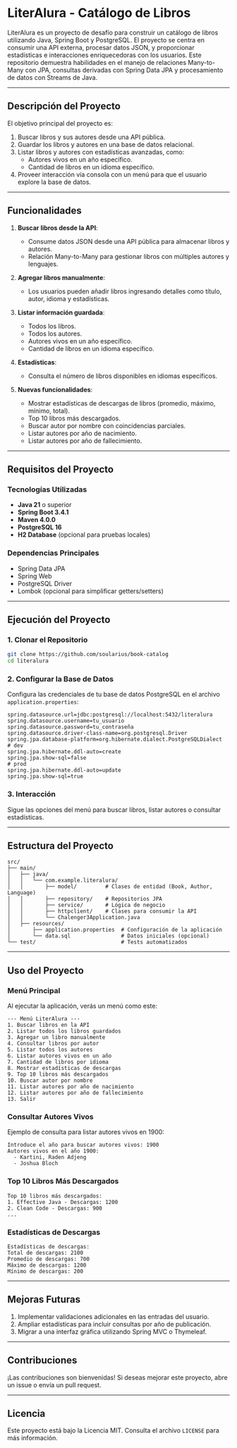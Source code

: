 
# LiterAlura - Catálogo de Libros

LiterAlura es un proyecto de desafío para construir un catálogo de libros utilizando Java, Spring Boot y PostgreSQL. El proyecto se centra en consumir una API externa, procesar datos JSON, y proporcionar estadísticas e interacciones enriquecedoras con los usuarios. Este repositorio demuestra habilidades en el manejo de relaciones Many-to-Many con JPA, consultas derivadas con Spring Data JPA y procesamiento de datos con Streams de Java.

---

## **Descripción del Proyecto**

El objetivo principal del proyecto es:
1. Buscar libros y sus autores desde una API pública.
2. Guardar los libros y autores en una base de datos relacional.
3. Listar libros y autores con estadísticas avanzadas, como:
   - Autores vivos en un año específico.
   - Cantidad de libros en un idioma específico.
4. Proveer interacción vía consola con un menú para que el usuario explore la base de datos.

---

## **Funcionalidades**

1. **Buscar libros desde la API**:
   - Consume datos JSON desde una API pública para almacenar libros y autores.
   - Relación Many-to-Many para gestionar libros con múltiples autores y lenguajes.

2. **Agregar libros manualmente**:
   - Los usuarios pueden añadir libros ingresando detalles como título, autor, idioma y estadísticas.

3. **Listar información guardada**:
   - Todos los libros.
   - Todos los autores.
   - Autores vivos en un año específico.
   - Cantidad de libros en un idioma específico.

4. **Estadísticas**:
   - Consulta el número de libros disponibles en idiomas específicos.

5. **Nuevas funcionalidades**:
   - Mostrar estadísticas de descargas de libros (promedio, máximo, mínimo, total).
   - Top 10 libros más descargados.
   - Buscar autor por nombre con coincidencias parciales.
   - Listar autores por año de nacimiento.
   - Listar autores por año de fallecimiento.

---

## **Requisitos del Proyecto**

### **Tecnologías Utilizadas**
- **Java 21** o superior
- **Spring Boot 3.4.1**
- **Maven 4.0.0**
- **PostgreSQL 16**
- **H2 Database** (opcional para pruebas locales)

### **Dependencias Principales**
- Spring Data JPA
- Spring Web
- PostgreSQL Driver
- Lombok (opcional para simplificar getters/setters)

---

## **Ejecución del Proyecto**

### **1. Clonar el Repositorio**
```bash
git clone https://github.com/soularius/book-catalog
cd literalura
```

### **2. Configurar la Base de Datos**
Configura las credenciales de tu base de datos PostgreSQL en el archivo `application.properties`:
```properties
spring.datasource.url=jdbc:postgresql://localhost:5432/literalura
spring.datasource.username=tu_usuario
spring.datasource.password=tu_contraseña
spring.datasource.driver-class-name=org.postgresql.Driver
spring.jpa.database-platform=org.hibernate.dialect.PostgreSQLDialect
# dev
spring.jpa.hibernate.ddl-auto=create
spring.jpa.show-sql=false
# prod
spring.jpa.hibernate.ddl-auto=update
spring.jpa.show-sql=true
```

### **3. Interacción**
Sigue las opciones del menú para buscar libros, listar autores o consultar estadísticas.

---

## **Estructura del Proyecto**

```plaintext
src/
├── main/
│   ├── java/
│   │   └── com.example.literalura/
│   │       ├── model/         # Clases de entidad (Book, Author, Language)
│   │       ├── repository/    # Repositorios JPA
│   │       ├── service/       # Lógica de negocio
│   │       ├── httpclient/    # Clases para consumir la API
│   │       └── Chalenger3Application.java
│   ├── resources/
│       ├── application.properties  # Configuración de la aplicación
│       └── data.sql                # Datos iniciales (opcional)
└── test/                           # Tests automatizados
```

---

## **Uso del Proyecto**

### **Menú Principal**
Al ejecutar la aplicación, verás un menú como este:
```plaintext
--- Menú LiterAlura ---
1. Buscar libros en la API
2. Listar todos los libros guardados
3. Agregar un libro manualmente
4. Consultar libros por autor
5. Listar todos los autores
6. Listar autores vivos en un año
7. Cantidad de libros por idioma
8. Mostrar estadísticas de descargas
9. Top 10 libros más descargados
10. Buscar autor por nombre
11. Listar autores por año de nacimiento
12. Listar autores por año de fallecimiento
13. Salir
```

### **Consultar Autores Vivos**
Ejemplo de consulta para listar autores vivos en 1900:
```plaintext
Introduce el año para buscar autores vivos: 1900
Autores vivos en el año 1900:
  - Kartini, Raden Adjeng
  - Joshua Bloch
```

### **Top 10 Libros Más Descargados**
```plaintext
Top 10 libros más descargados:
1. Effective Java - Descargas: 1200
2. Clean Code - Descargas: 900
...
```

### **Estadísticas de Descargas**
```plaintext
Estadísticas de descargas:
Total de descargas: 2100
Promedio de descargas: 700
Máximo de descargas: 1200
Mínimo de descargas: 200
```

---

## **Mejoras Futuras**
1. Implementar validaciones adicionales en las entradas del usuario.
2. Ampliar estadísticas para incluir consultas por año de publicación.
3. Migrar a una interfaz gráfica utilizando Spring MVC o Thymeleaf.

---

## **Contribuciones**
¡Las contribuciones son bienvenidas! Si deseas mejorar este proyecto, abre un issue o envía un pull request.

---

## **Licencia**
Este proyecto está bajo la Licencia MIT. Consulta el archivo `LICENSE` para más información.

